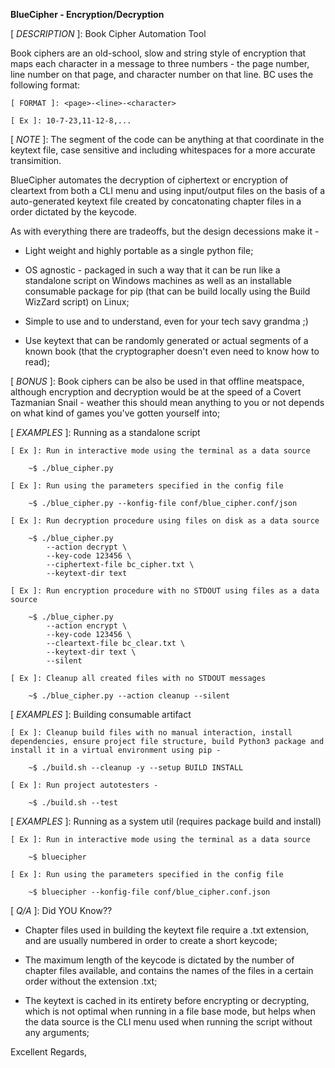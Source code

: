 **BlueCipher - Encryption/Decryption**

[ *DESCRIPTION* ]: Book Cipher Automation Tool

Book ciphers are an old-school, slow and string style of encryption that maps each character in a message to three numbers - the page number, line number on that page, and character number on that line. BC uses the following format:

    [ FORMAT ]: <page>-<line>-<character>

    [ Ex ]: 10-7-23,11-12-8,...

[ *NOTE* ]: The <character> segment of the code can be anything at that coordinate in the keytext file, case sensitive and including whitespaces for a more accurate transimition.

BlueCipher automates the decryption of ciphertext or encryption of cleartext from both a CLI menu and using input/output files on the basis of a auto-generated keytext file created by concatonating chapter files in a order dictated by the keycode.

As with everything there are tradeoffs, but the design decessions make it -

* Light weight and highly portable as a single python file;

* OS agnostic - packaged in such a way that it can be run like a standalone script on Windows machines as well as an installable consumable package for pip (that can be build locally using the Build WizZard script) on Linux;

* Simple to use and to understand, even for your tech savy grandma ;)

* Use keytext that can be randomly generated or actual segments of a known book (that the cryptographer doesn't even need to know how to read);

[ *BONUS* ]: Book ciphers can be also be used in that offline meatspace, although encryption and decryption would be at the speed of a Covert Tazmanian Snail - weather this should mean anything to you or not depends on what kind of games you've gotten yourself into;

[ *EXAMPLES* ]: Running as a standalone script

    [ Ex ]: Run in interactive mode using the terminal as a data source

        ~$ ./blue_cipher.py

    [ Ex ]: Run using the parameters specified in the config file

        ~$ ./blue_cipher.py --konfig-file conf/blue_cipher.conf/json

    [ Ex ]: Run decryption procedure using files on disk as a data source

        ~$ ./blue_cipher.py
            --action decrypt \
            --key-code 123456 \
            --ciphertext-file bc_cipher.txt \
            --keytext-dir text

    [ Ex ]: Run encryption procedure with no STDOUT using files as a data source

        ~$ ./blue_cipher.py
            --action encrypt \
            --key-code 123456 \
            --cleartext-file bc_clear.txt \
            --keytext-dir text \
            --silent

    [ Ex ]: Cleanup all created files with no STDOUT messages

        ~$ ./blue_cipher.py --action cleanup --silent

[ *EXAMPLES* ]: Building consumable artifact

    [ Ex ]: Cleanup build files with no manual interaction, install dependencies, ensure project file structure, build Python3 package and install it in a virtual environment using pip -

        ~$ ./build.sh --cleanup -y --setup BUILD INSTALL

    [ Ex ]: Run project autotesters -

        ~$ ./build.sh --test

[ *EXAMPLES* ]: Running as a system util (requires package build and install)

    [ Ex ]: Run in interactive mode using the terminal as a data source

        ~$ bluecipher

    [ Ex ]: Run using the parameters specified in the config file

        ~$ bluecipher --konfig-file conf/blue_cipher.conf.json

[ *Q/A* ]: Did YOU Know??

* Chapter files used in building the keytext file require a .txt extension, and are usually numbered in order to create a short keycode;

* The maximum length of the keycode is dictated by the number of chapter files available, and contains the names of the files in a certain order without the extension .txt;

* The keytext is cached in its entirety before encrypting or decrypting, which is not optimal when running in a file base mode, but helps when the data source is the CLI menu used when running the script without any arguments;


Excellent Regards,

